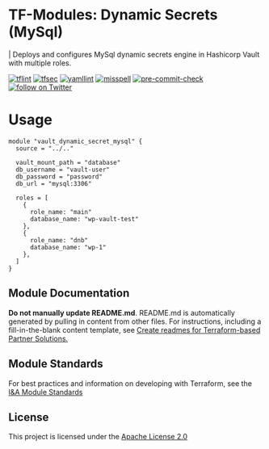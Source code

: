 # TF-Modules: Dynamic Secrets (MySql)

| Deploys and configures MySql dynamic secrets engine in Hashicorp Vault with multiple roles.


[![tflint](https://github.com/rhythmictech/terraform-aws-efs-filesystem/workflows/tflint/badge.svg?branch=master&event=push)](https://github.com/rhythmictech/terraform-aws-efs-filesystem/actions?query=workflow%3Atflint+event%3Apush+branch%3Amaster)
[![tfsec](https://github.com/rhythmictech/terraform-aws-efs-filesystem/workflows/tfsec/badge.svg?branch=master&event=push)](https://github.com/rhythmictech/terraform-aws-efs-filesystem/actions?query=workflow%3Atfsec+event%3Apush+branch%3Amaster)
[![yamllint](https://github.com/rhythmictech/terraform-aws-efs-filesystem/workflows/yamllint/badge.svg?branch=master&event=push)](https://github.com/rhythmictech/terraform-aws-efs-filesystem/actions?query=workflow%3Ayamllint+event%3Apush+branch%3Amaster)
[![misspell](https://github.com/rhythmictech/terraform-aws-efs-filesystem/workflows/misspell/badge.svg?branch=master&event=push)](https://github.com/rhythmictech/terraform-aws-efs-filesystem/actions?query=workflow%3Amisspell+event%3Apush+branch%3Amaster)
[![pre-commit-check](https://github.com/rhythmictech/terraform-aws-efs-filesystem/workflows/pre-commit-check/badge.svg?branch=master&event=push)](https://github.com/rhythmictech/terraform-aws-efs-filesystem/actions?query=workflow%3Apre-commit-check+event%3Apush+branch%3Amaster)
<a href="https://twitter.com/intent/follow?screen_name=RhythmicTech"><img src="https://img.shields.io/twitter/follow/RhythmicTech?style=social&logo=twitter" alt="follow on Twitter"></a>


<!-- markdownlint-disable MD001 -->
# Usage

```
module "vault_dynamic_secret_mysql" {
  source = "../.."

  vault_mount_path = "database"
  db_username = "vault-user"
  db_password = "password"
  db_url = "mysql:3306"

  roles = [
    {
      role_name: "main"
      database_name: "wp-vault-test"
    },
    {
      role_name: "dnb"
      database_name: "wp-1"
    },
  ]
}
```

## Module Documentation

**Do not manually update README.md**. README.md is automatically generated by pulling in content from other files. For instructions, including a fill-in-the-blank content template, see [Create readmes for Terraform-based Partner Solutions.](https://aws-ia-us-west-2.s3.us-west-2.amazonaws.com/docs/content/index.html#/lessons/8rpYWWL59M7dcS-NsjYmaISUu-L_UqEv)

## Module Standards

For best practices and information on developing with Terraform, see the [I&A Module Standards](https://aws-ia.github.io/standards-terraform/)

## License

This project is licensed under the [Apache License 2.0](https://github.com/shibayan/terraform-azurerm-keyvault-acmebot/blob/master/LICENSE)
